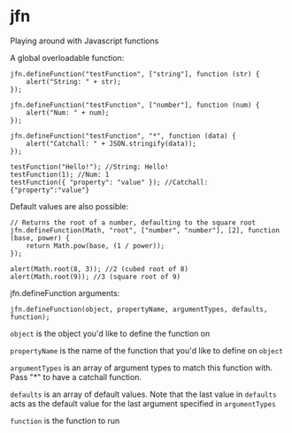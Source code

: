 # jfn
Playing around with Javascript functions

A global overloadable function:

```
jfn.defineFunction("testFunction", ["string"], function (str) {
    alert("String: " + str);
});

jfn.defineFunction("testFunction", ["number"], function (num) {
    alert("Num: " + num);
});

jfn.defineFunction("testFunction", "*", function (data) {
    alert("Catchall: " + JSON.stringify(data));
});

testFunction("Hello!"); //String: Hello!
testFunction(1); //Num: 1
testFunction({ "property": "value" }); //Catchall: {"property":"value"}
```

Default values are also possible:

```
// Returns the root of a number, defaulting to the square root
jfn.defineFunction(Math, "root", ["number", "number"], [2], function (base, power) {
    return Math.pow(base, (1 / power));
});

alert(Math.root(8, 3)); //2 (cubed root of 8)
alert(Math.root(9)); //3 (square root of 9)
```

jfn.defineFunction arguments:
```
jfn.defineFunction(object, propertyName, argumentTypes, defaults, function);
```

``object`` is the object you'd like to define the function on

``propertyName`` is the name of the function that you'd like to define on ``object``

``argumentTypes`` is an array of argument types to match this function with. Pass "*" to have a catchall function.

``defaults`` is an array of default values. Note that the last value in ``defaults`` acts as the default value for the last argument specified in ``argumentTypes``

``function`` is the function to run
